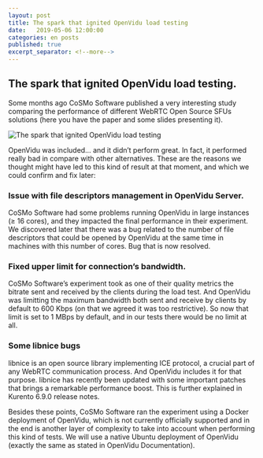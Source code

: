 ```yaml
---
layout: post
title: The spark that ignited OpenVidu load testing
date:   2019-05-06 12:00:00
categories: en posts
published: true
excerpt_separator: <!--more-->
---
```


##  The spark that ignited OpenVidu load testing.

 Some months ago CoSMo Software published a very interesting study comparing the performance of different WebRTC Open Source SFUs solutions (here you have the paper and some slides presenting it).

<!--more-->

![The spark that ignited OpenVidu load testing](../../../../../images/idea.png)

OpenVidu was included… and it didn’t perform great. In fact, it performed really bad in compare with other alternatives. 
These are the reasons we thought might have led to this kind of result at that moment, and which we could confirm and fix later:

###  Issue with file descriptors management in OpenVidu Server.

CoSMo Software had some problems running OpenVidu in large instances (≥ 16 cores), and they impacted the final performance in their experiment. 
We discovered later that there was a bug related to the number of file descriptors that could be opened by OpenVidu at the same time in machines with this number of cores. 
Bug that is now resolved.
### Fixed upper limit for connection’s bandwidth.

CoSMo Software’s experiment took as one of their quality metrics the bitrate sent and received by the clients during the load test.
And OpenVidu was limitting the maximum bandwidth both sent and receive by clients by default to 600 Kbps (on that we agreed it was too restrictive). 
So now that limit is set to 1 MBps by default, and in our tests there would be no limit at all.

### Some libnice bugs

libnice is an open source library implementing ICE protocol, a crucial part of any WebRTC communication process. 
And OpenVidu includes it for that purpose. libnice has recently been updated with some important patches that brings a remarkable performance boost. 
This is further explained in Kurento 6.9.0 release notes.

Besides these points, CoSMo Software ran the experiment using a Docker deployment of OpenVidu, which is not currently officially supported and in the end is another layer of complexity to take into account when performing this kind of tests. 
We will use a native Ubuntu deployment of OpenVidu (exactly the same as stated in OpenVidu Documentation).


